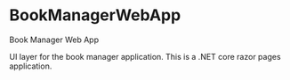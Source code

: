 # BookManagerWebApp
Book Manager Web App  

UI layer for the book manager application. This is a .NET core razor pages application.
